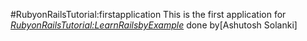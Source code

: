 #RubyonRailsTutorial:firstapplication
This is the first application for
[*RubyonRailsTutorial:LearnRailsbyExample*](http://railstutorial.org/) done by[Ashutosh Solanki]
